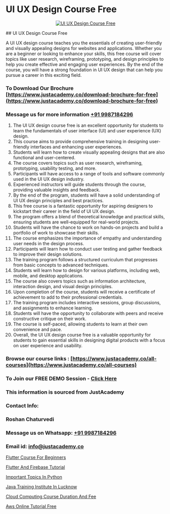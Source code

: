 # UI UX Design Course Free

<p align="center">
  <a href="https://justacademy.co/all-courses">
    <img src="https://ibb.co/CngWr2j" alt="UI UX Design Course Free">
  </a>
</p>
## UI UX Design Course Free

A UI UX design course teaches you the essentials of creating user-friendly and visually appealing designs for websites and applications. Whether you are a beginner or looking to enhance your skills, this free course will cover topics like user research, wireframing, prototyping, and design principles to help you create effective and engaging user experiences. By the end of the course, you will have a strong foundation in UI UX design that can help you pursue a career in this exciting field.
### To Download Our Brochure [https://www.justacademy.co/download-brochure-for-free](https://www.justacademy.co/download-brochure-for-free)
### Message us for more information [+91 9987184296](https://api.whatsapp.com/send?phone=919987184296)
1) The UI UX design course free is an excellent opportunity for students to learn the fundamentals of user interface (UI) and user experience (UX) design.
2) This course aims to provide comprehensive training in designing user-friendly interfaces and enhancing user experiences.
3) Students will learn how to create visually appealing designs that are also functional and user-centered.
4) The course covers topics such as user research, wireframing, prototyping, usability testing, and more.
5) Participants will have access to a range of tools and software commonly used in the UI UX design industry.
6) Experienced instructors will guide students through the course, providing valuable insights and feedback.
7) By the end of the program, students will have a solid understanding of UI UX design principles and best practices.
8) This free course is a fantastic opportunity for aspiring designers to kickstart their career in the field of UI UX design.
9) The program offers a blend of theoretical knowledge and practical skills, ensuring students are well-equipped for real-world projects.
10) Students will have the chance to work on hands-on projects and build a portfolio of work to showcase their skills.
11) The course emphasizes the importance of empathy and understanding user needs in the design process.
12) Participants will learn how to conduct user testing and gather feedback to improve their design solutions.
13) The training program follows a structured curriculum that progresses from basic concepts to advanced techniques.
14) Students will learn how to design for various platforms, including web, mobile, and desktop applications.
15) The course also covers topics such as information architecture, interaction design, and visual design principles.
16) Upon completion of the course, students will receive a certificate of achievement to add to their professional credentials.
17) The training program includes interactive sessions, group discussions, and assignments to enhance learning.
18) Students will have the opportunity to collaborate with peers and receive constructive critique on their work.
19) The course is self-paced, allowing students to learn at their own convenience and pace.
20) Overall, the UI UX design course free is a valuable opportunity for students to gain essential skills in designing digital products with a focus on user experience and usability.

### Browse our course links : [https://www.justacademy.co/all-courses](https://www.justacademy.co/all-courses) 
### To Join our FREE DEMO Session - [Click Here](https://www.justacademy.co/register-for-course-demo)


### This information is sourced from JustAcademy
### Contact Info:
### Roshan Chaturvedi
### Message us on Whatsapp: [+91 9987184296](https://api.whatsapp.com/send?phone=919987184296)
### Email id: [info@justacademy.co](mailto:info@justacademy.co)
                
[Flutter Course For Beginners](https://www.linkedin.com/pulse/flutter-course-beginners-justacademy-6z16c/)

[Flutter And Firebase Tutorial](https://www.linkedin.com/pulse/flutter-firebase-tutorial-justacademy-delhi-b2v8c/)

[Important Topics In Python](https://medium.com/@kamblerajas684/important-topics-in-python-c47de6a011f5)

[Java Training Institute In Lucknow](https://medium.com/@roneet705/java-training-institute-in-lucknow-7f554bef50fb)

[Cloud Computing Course Duration And Fee](https://justacademyin.github.io/justacademy/cloud-computing-course-duration-and-fee)

[Aws Online Tutorial Free](https://justacademyin.github.io/justacademy/aws-online-tutorial-free)

